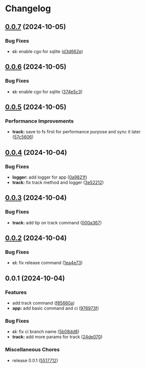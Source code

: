 # Changelog

## [0.0.7](https://github.com/malamtime/cli/compare/v0.0.6...v0.0.7) (2024-10-05)


### Bug Fixes

* **ci:** enable cgo for sqlite ([d3d662e](https://github.com/malamtime/cli/commit/d3d662e26e8b06006ae919ec1979807afa117620))

## [0.0.6](https://github.com/malamtime/cli/compare/v0.0.5...v0.0.6) (2024-10-05)


### Bug Fixes

* **ci:** enable cgo for sqlite ([374e5c3](https://github.com/malamtime/cli/commit/374e5c3da4965b181d51dd1d1408ce2dae6db5ab))

## [0.0.5](https://github.com/malamtime/cli/compare/v0.0.4...v0.0.5) (2024-10-05)


### Performance Improvements

* **track:** save to fs first for performance purpose and sync it later ([57c5606](https://github.com/malamtime/cli/commit/57c56066f92ca22b289ddf233657107b72afdbc0))

## [0.0.4](https://github.com/malamtime/cli/compare/v0.0.3...v0.0.4) (2024-10-04)


### Bug Fixes

* **logger:** add logger for app ([0a9821f](https://github.com/malamtime/cli/commit/0a9821ff2c876f6a0f621df3c15ec28197009ed3))
* **track:** fix track method and logger ([3e52212](https://github.com/malamtime/cli/commit/3e5221280586649bb674ff190743a8412798dbff))

## [0.0.3](https://github.com/malamtime/cli/compare/v0.0.2...v0.0.3) (2024-10-04)


### Bug Fixes

* **track:** add tip on track command ([000a367](https://github.com/malamtime/cli/commit/000a367e73fcfdff566f3eeb2a7e9e5d5242ad18))

## [0.0.2](https://github.com/malamtime/cli/compare/v0.0.1...v0.0.2) (2024-10-04)


### Bug Fixes

* **ci:** fix release command ([1ea4e73](https://github.com/malamtime/cli/commit/1ea4e730c5ab3abe0220be1a208fd295da6d3c2b))

## 0.0.1 (2024-10-04)


### Features

* add track command ([f85660a](https://github.com/malamtime/cli/commit/f85660a63f83c69229fe1d4a4b534a1c76f49b58))
* **app:** add basic command and ci ([976973f](https://github.com/malamtime/cli/commit/976973fde38bd054cbdcff9de26b80b73c855892))


### Bug Fixes

* **ci:** fix ci branch name ([5b08dd8](https://github.com/malamtime/cli/commit/5b08dd85d0d818cd1d7d5686ffeb03303d4b00ae))
* **track:** add more params for track ([24de070](https://github.com/malamtime/cli/commit/24de070375e2acec0aaec479387d50baa42b2561))


### Miscellaneous Chores

* release 0.0.1 ([5517712](https://github.com/malamtime/cli/commit/5517712672634a2d7fb5e1438028b1f3a58beb02))
